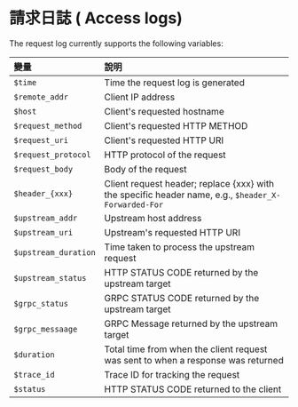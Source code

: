 # 請求日誌 ( Access logs)

The request log currently supports the following variables:

| 變量                 | 說明                                                                                                |
| :------------------- | :-------------------------------------------------------------------------------------------------- |
| `$time`              | Time the request log is generated                                                                   |
| `$remote_addr`       | Client IP address                                                                                   |
| `$host`              | Client's requested hostname                                                                         |
| `$request_method`    | Client's requested HTTP METHOD                                                                      |
| `$request_uri`       | Client's requested HTTP URI                                                                         |
| `$request_protocol`  | HTTP protocol of the request                                                                        |
| `$request_body`      | Body of the request                                                                                 |
| `$header_{xxx}`      | Client request header; replace {xxx} with the specific header name, e.g., `$header_X-Forwarded-For` |
| `$upstream_addr`     | Upstream host address                                                                               |
| `$upstream_uri`      | Upstream's requested HTTP URI                                                                       |
| `$upstream_duration` | Time taken to process the upstream request                                                          |
| `$upstream_status`   | HTTP STATUS CODE returned by the upstream target                                                    |
| `$grpc_status`       | GRPC STATUS CODE returned by the upstream target                                                    |
| `$grpc_messaage`     | GRPC Message returned by the upstream target                                                        |
| `$duration`          | Total time from when the client request was sent to when a response was returned                    |
| `$trace_id`          | Trace ID for tracking the request                                                                   |
| `$status`            | HTTP STATUS CODE returned to the client                                                             |
